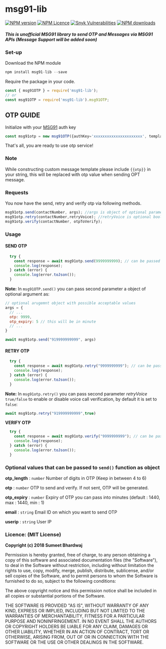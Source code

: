 # msg91-lib

[![NPM version](https://img.shields.io/npm/v/msg91-lib.svg?label=version)](https://www.npmjs.com/package/msg91-lib)
[![NPM Licence](https://img.shields.io/npm/l/msg91-lib)](https://www.npmjs.com/package/msg91-lib)
[![Snyk Vulnerabilities](https://img.shields.io/snyk/vulnerabilities/github/sumitsk20/msg91-lib)](https://www.npmjs.com/package/msg91-lib)
[![NPM downloads](https://img.shields.io/npm/dt/msg91-lib)](https://www.npmjs.com/package/msg91-lib)

##### This is unofficial MSG91 library to send OTP and Messages via MSG91 APIs (_Message Support will be added soon_)

### Set-up

Download the NPM module

```javascript
npm install msg91-lib --save
```

Require the package in your code.

```javascript
const { msg91OTP } = require('msg91-lib');
// or
const msg91OTP = require('msg91-lib').msg91OTP;
```

## OTP GUIDE

Initialize with your [MSG91](https://msg91.com) auth key

```javascript
const msg91otp = new msg91OTP({authKey='xxxxxxxxxxxxxxxxxxxxxx', templateId='xxxxxxxxxxxxxxxxxxxxxx'});
```

That's all, you are ready to use otp service!

### Note

While constructing custom message template please include `{{otp}}` in your string, this will be replaced with otp value
when sending OPT message.

### Requests

You now have the send, retry and verify otp via following methods.

```javascript
msg91otp.send(contactNumber, args); //args is object of optional parameter
msg91otp.retry(contactNumber,retryVoice); //retryVoice is optional boolean value, set it true to enable voice call verification
msg91otp.verify(contactNumber, otpToVerify);
```

### Usage

#### SEND OTP

```javascript
  try {
    const response = await msg91otp.send(9999999999); // can be passed without country code and as string
    console.log(response);
  } catch (error) {
    console.log(error.toJson());
  }
```

**Note:** In `msg91OTP.send()` you can pass second parameter a object of optional argument as:

```javascript
// optional arugemnt object with possible acceptable values
args = {
  // ...
  otp: 9999,
  otp_expiry: 5 // this will be in minute
  // ...
}

await msg91otp.send("919999999999", args)
```

#### RETRY OTP

```javascript
  try {
    const response = await msg91otp.retry("9999999999"); // can be passed without country code and as number(int)
    console.log(response);
  } catch (error) {
    console.log(error.toJson());
  }
```

**Note:** In `msg91otp.retry()` you can pass second parameter _retryVoice_ `true/false` to enable or disable voice call verification, by default it is set to `false`:

```javascript
await msg91otp.retry("919999999999",true)
```

**VERIFY OTP**

```javascript
  try {
    const response = await msg91otp.verify("9999999999"); // can be passed without country code and as number(int)
    console.log(response);
  } catch (error) {
    console.log(error.toJson());
  }
```

### Optional values that can be passed to `send()` function as object

**otp_length**   : `number` Number of digits in OTP (Keep in between 4 to 6)

**otp**          : `number` OTP to send and verify. If not sent, OTP will be generated.

**otp_expiry**   : `number` Expiry of OTP you can pass into minutes (default : 1440, max : 1440, min : 1)

**email**        : `string` Email ID on which you want to send OTP

**userip**        : `string` User IP

### Licence: (MIT License)

**Copyright (c) 2018 Sumeet Bhardwaj**

Permission is hereby granted, free of charge, to any person obtaining a copy
of this software and associated documentation files (the "Software"), to deal
in the Software without restriction, including without limitation the rights
to use, copy, modify, merge, publish, distribute, sublicense, and/or sell
copies of the Software, and to permit persons to whom the Software is
furnished to do so, subject to the following conditions:

The above copyright notice and this permission notice shall be included in all
copies or substantial portions of the Software.

THE SOFTWARE IS PROVIDED "AS IS", WITHOUT WARRANTY OF ANY KIND, EXPRESS OR
IMPLIED, INCLUDING BUT NOT LIMITED TO THE WARRANTIES OF MERCHANTABILITY,
FITNESS FOR A PARTICULAR PURPOSE AND NONINFRINGEMENT. IN NO EVENT SHALL THE
AUTHORS OR COPYRIGHT HOLDERS BE LIABLE FOR ANY CLAIM, DAMAGES OR OTHER
LIABILITY, WHETHER IN AN ACTION OF CONTRACT, TORT OR OTHERWISE, ARISING FROM,
OUT OF OR IN CONNECTION WITH THE SOFTWARE OR THE USE OR OTHER DEALINGS IN THE
SOFTWARE.
